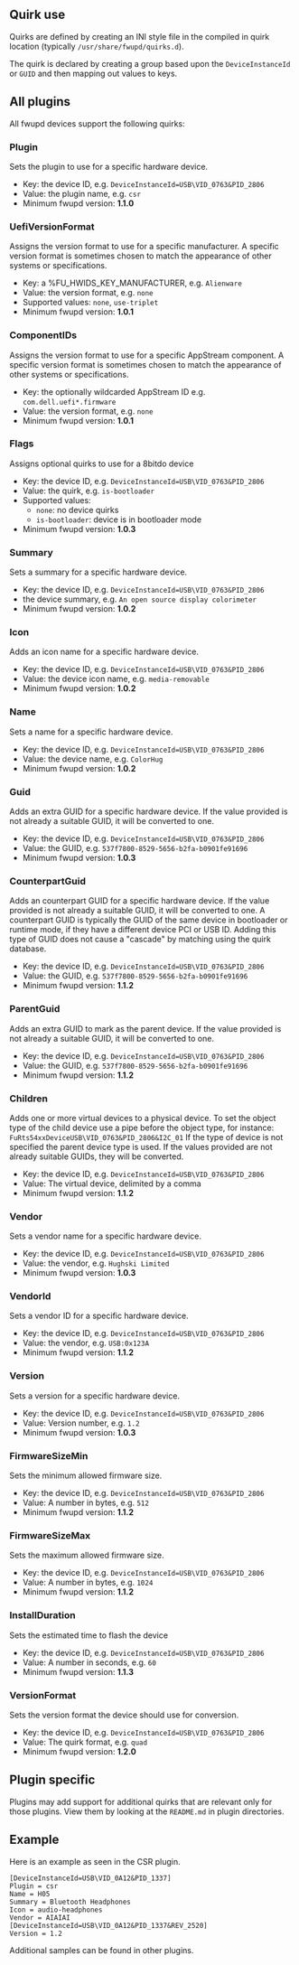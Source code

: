 Quirk use
---------
Quirks are defined by creating an INI style file in the compiled in quirk location (typically `/usr/share/fwupd/quirks.d`).

The quirk is declared by creating a group based upon the `DeviceInstanceId` or `GUID`
and then mapping out values to keys.

## All plugins
All fwupd devices support the following quirks:

### Plugin
Sets the plugin to use for a specific hardware device.
* Key: the device ID, e.g. `DeviceInstanceId=USB\VID_0763&PID_2806`
* Value: the plugin name, e.g. `csr`
* Minimum fwupd version: **1.1.0**
### UefiVersionFormat
Assigns the version format to use for a specific manufacturer. A specific version
format is sometimes chosen to match the appearance of other systems or
specifications.
* Key: a %FU_HWIDS_KEY_MANUFACTURER, e.g. `Alienware`
* Value: the version format, e.g. `none`
* Supported values: `none`, `use-triplet`
* Minimum fwupd version: **1.0.1**
### ComponentIDs
Assigns the version format to use for a specific AppStream component. A specific
version format is sometimes chosen to match the appearance of other systems or
specifications.
* Key: the optionally wildcarded AppStream ID e.g. `com.dell.uefi*.firmware`
* Value: the version format, e.g. `none`
* Minimum fwupd version: **1.0.1**
### Flags
Assigns optional quirks to use for a 8bitdo device
* Key: the device ID, e.g. `DeviceInstanceId=USB\VID_0763&PID_2806`
* Value: the quirk, e.g. `is-bootloader`
* Supported values:
  * `none`: no device quirks
  * `is-bootloader`: device is in bootloader mode
* Minimum fwupd version: **1.0.3**
### Summary
Sets a summary for a specific hardware device.
* Key: the device ID, e.g. `DeviceInstanceId=USB\VID_0763&PID_2806`
* the device summary, e.g. `An open source display colorimeter`
* Minimum fwupd version: **1.0.2**
### Icon
Adds an icon name for a specific hardware device.
* Key: the device ID, e.g. `DeviceInstanceId=USB\VID_0763&PID_2806`
* Value: the device icon name, e.g. `media-removable`
* Minimum fwupd version: **1.0.2**
### Name
Sets a name for a specific hardware device.
* Key: the device ID, e.g. `DeviceInstanceId=USB\VID_0763&PID_2806`
* Value: the device name, e.g. `ColorHug`
* Minimum fwupd version: **1.0.2**
### Guid
Adds an extra GUID for a specific hardware device. If the value provided is not
already a suitable GUID, it will be converted to one.
* Key: the device ID, e.g. `DeviceInstanceId=USB\VID_0763&PID_2806`
* Value: the GUID, e.g. `537f7800-8529-5656-b2fa-b0901fe91696`
* Minimum fwupd version: **1.0.3**
### CounterpartGuid
Adds an counterpart GUID for a specific hardware device. If the value provided
is not already a suitable GUID, it will be converted to one.   A counterpart
GUID is typically the GUID of the same device in bootloader or runtime mode,
if they have a different device PCI or USB ID. Adding this type of GUID does
not cause a "cascade" by matching using the quirk database.
* Key: the device ID, e.g. `DeviceInstanceId=USB\VID_0763&PID_2806`
* Value: the GUID, e.g. `537f7800-8529-5656-b2fa-b0901fe91696`
* Minimum fwupd version: **1.1.2**
### ParentGuid
Adds an extra GUID to mark as the parent device. If the value provided is not
already a suitable GUID, it will be converted to one.
* Key: the device ID, e.g. `DeviceInstanceId=USB\VID_0763&PID_2806`
* Value: the GUID, e.g. `537f7800-8529-5656-b2fa-b0901fe91696`
* Minimum fwupd version: **1.1.2**
### Children
Adds one or more virtual devices to a physical device. To set the object type
of the child device use a pipe before the object type, for instance:
`FuRts54xxDeviceUSB\VID_0763&PID_2806&I2C_01`  If the type of device is not
specified the parent device type is used.  If the values provided are not
already suitable GUIDs, they will be converted.
* Key: the device ID, e.g. `DeviceInstanceId=USB\VID_0763&PID_2806`
* Value: The virtual device, delimited by a comma
* Minimum fwupd version: **1.1.2**
### Vendor
Sets a vendor name for a specific hardware device.
* Key: the device ID, e.g. `DeviceInstanceId=USB\VID_0763&PID_2806`
* Value: the vendor, e.g. `Hughski Limited`
* Minimum fwupd version: **1.0.3**
### VendorId
Sets a vendor ID for a specific hardware device.
* Key: the device ID, e.g. `DeviceInstanceId=USB\VID_0763&PID_2806`
* Value: the vendor, e.g. `USB:0x123A`
* Minimum fwupd version: **1.1.2**
### Version
Sets a version for a specific hardware device.
* Key: the device ID, e.g. `DeviceInstanceId=USB\VID_0763&PID_2806`
* Value: Version number, e.g. `1.2`
* Minimum fwupd version: **1.0.3**
### FirmwareSizeMin
Sets the minimum allowed firmware size.
* Key: the device ID, e.g. `DeviceInstanceId=USB\VID_0763&PID_2806`
* Value: A number in bytes, e.g. `512`
* Minimum fwupd version: **1.1.2**
### FirmwareSizeMax
Sets the maximum allowed firmware size.
* Key: the device ID, e.g. `DeviceInstanceId=USB\VID_0763&PID_2806`
* Value: A number in bytes, e.g. `1024`
* Minimum fwupd version: **1.1.2**
### InstallDuration
Sets the estimated time to flash the device
* Key: the device ID, e.g. `DeviceInstanceId=USB\VID_0763&PID_2806`
* Value: A number in seconds, e.g. `60`
* Minimum fwupd version: **1.1.3**
### VersionFormat
Sets the version format the device should use for conversion.
* Key: the device ID, e.g. `DeviceInstanceId=USB\VID_0763&PID_2806`
* Value: The quirk format, e.g. `quad`
* Minimum fwupd version: **1.2.0**

## Plugin specific
Plugins may add support for additional quirks that are relevant only for
those plugins.  View them by looking at the `README.md` in plugin directories.

## Example
Here is an example as seen in the CSR plugin.

```
[DeviceInstanceId=USB\VID_0A12&PID_1337]
Plugin = csr
Name = H05
Summary = Bluetooth Headphones
Icon = audio-headphones
Vendor = AIAIAI
[DeviceInstanceId=USB\VID_0A12&PID_1337&REV_2520]
Version = 1.2
```
Additional samples can be found in other plugins.
